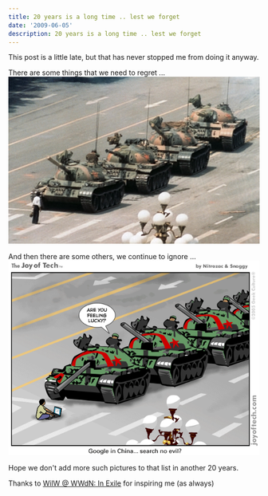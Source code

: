 ```yaml
---
title: 20 years is a long time .. lest we forget
date: '2009-06-05'
description: 20 years is a long time .. lest we forget
---
```


This post is a little late, but that has never stopped me from doing it anyway. 

There are some things that we need to regret ...  
![Tiananmen tank man](/images/6a00d8341c59aa53ef011570bfc961970b.jpg)

And then there are some others, we continue to ignore ...  
![tiananmen_tank_man_google_china](/images/tiananmen_tank_man_google_china.gif)

Hope we don't add more such pictures to that list in another 20 years.

Thanks to [WilW @ WWdN: In Exile][0] for inspiring me (as always)


[0]: http://wilwheaton.typepad.com/wwdnbackup/2009/06/twenty-years-ago.html